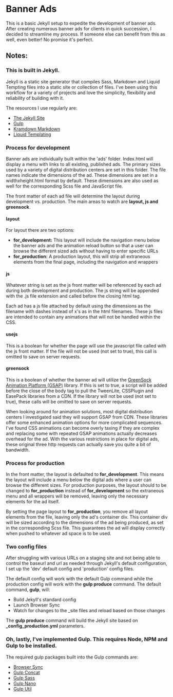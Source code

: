 # Banner Ads
This is a basic Jekyll setup to expedite the development of banner ads. After creating numerous banner ads for clients in quick succession, I decided to streamline my process. If someone else can benefit from this as well, even better! No promise it's perfect.

## Notes:

### This is built in Jekyll.
Jekyll is a static site generator that compiles Sass, Markdown and Liquid Tempting files into a static site or collection of files. I've been using this workflow for a variety of projects and love the simplicity, flexibility and reliability of building with it.    

The resources I use regularly are:   

- [The Jekyll Site](https://jekyllrb.com/)   
- [Gulp](http://gulpjs.com/)   
- [Kramdown Markdown](http://kramdown.gettalong.org/)   
- [Liquid Templating](https://github.com/Shopify/liquid/wiki/Liquid-for-Designers)   

### Process for development
Banner ads are individually built within the 'ads' folder. Index.html will display a menu with links to all existing, published ads. The primary sizes used by a variety of digital distribution centers are set in this folder. The file names indicate the dimensions of the ad. These dimensions are set in a widthxheight.html format by default. These dimensions are also used as well for the corresponding Scss file and JavaScript file.

The front matter of each ad file will determine the layout during development vs. production. The main areas to watch are **layout, js and greensock**.

#### layout
For layout there are two options:
- **for_development:** This layout will include the navigation menu below the banner ads and the animation reload button so that a user can browse the different sized ads without having to enter specific URLs
- **for_production:** A production layout, this will strip all extraneous elements from the final page, including the navigation and wrappers

#### js
Whatever string is set as the js front matter will be referenced by each ad during both development and production. The js string will be appended with the .js file extension and called before the closing html tag.   

Each ad has a js file attached by default using the dimensions as the filename with dashes instead of x's as in the html filenames. These js files are intended to contain any animations that will not be handled within the CSS.

#### usejs
This is a boolean for whether the page will use the javascript file called with the js front matter. If the file will not be used (not set to true), this call is omitted to save on server requests.

#### greensock
This is a boolean of whether the banner ad will utilize the [GreenSock Animation Platform (GSAP)](http://greensock.com/) library. If this is set to true, a script will be added before the close of the body tag to pull the TweenLite, CSSPlugin and EasePack libraries from a CDN. If the library will not be used (not set to true), these calls will be omitted to save on server requests.

When looking around for animation solutions, most digital distribution centers I investigated said they will support GSAP from CDN. These libraries offer some enhanced animation options for more complicated sequences. I've found CSS animations can become overly taxing if they are complex and replacing some with repeated GSAP animations actually decreases overhead for the ad. With the various restrictions in place for digital ads, these original three http requests can actually save you quite a bit of bandwidth.

### Process for production
In the front matter, the layout is defaulted to **for_development**. This means the layout will include a menu below the digital ads where a user can browse the different sizes. For production purposes, the layout should to be changed to **for_production** instead of **for_development** so the extraneous menu and all wrappers will be removed, leaving only the necessary elements for the ad itself.   

By setting the page layout to **for_production**, you remove all layout elements from the file, leaving only the ad's container div. This container div will be sized according to the dimensions of the ad being produced, as set in the corresponding Scss file. This guarantees the ad will display correctly when pushed to whatever ad space is to be used.

### Two config files
After struggling with various URLs on a staging site and not being able to control the baseurl and url as needed through Jekyll's default configuration, I set up the 'dev' default config and 'production' config files.   

The default config will work with the default Gulp command while the production config will work with the **gulp produce** command. The default command, **gulp**, will:
- Build Jekyll's standard config
- Launch Browser Sync
- Watch for changes to the \_site files and reload based on those changes

The **gulp produce** command will build the Jekyll site based on **_config_production.yml** parameters.

### Oh, lastly, I’ve implemented Gulp. This requires Node, NPM and Gulp to be installed.
The required gulp packages built into the Gulp commands are:
- [Browser Sync](https://www.browsersync.io/)
- [Gulp Concat](https://github.com/contra/gulp-concat)
- [Gulp Sass](https://www.npmjs.com/package/gulp-sass)
- [Gulp Nano](https://www.npmjs.com/package/gulp-cssnano)
- [Gulp Util](https://github.com/gulpjs/gulp-util)
